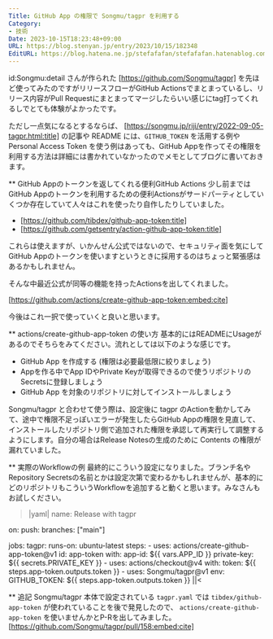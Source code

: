 ```yaml
---
Title: GitHub App の権限で Songmu/tagpr を利用する
Category:
- 技術
Date: 2023-10-15T18:23:48+09:00
URL: https://blog.stenyan.jp/entry/2023/10/15/182348
EditURL: https://blog.hatena.ne.jp/stefafafan/stefafafan.hatenablog.com/atom/entry/6801883189050696583
---
```


id:Songmu:detail さんが作られた [https://github.com/Songmu/tagpr] を先ほど使ってみたのですがリリースフローがGitHub Actionsでまとまっているし、リリース内容がPull Requestにまとまってマージしたらいい感じにtag打ってくれるしでとても体験がよかったです。

ただし一点気になるとするならば、 [https://songmu.jp/riji/entry/2022-09-05-tagpr.html:title] の記事や README には、<code>GITHUB_TOKEN</code> を活用する例や Personal Access Token を使う例はあっても、GitHub Appを作ってその権限を利用する方法は詳細には書かれていなかったのでメモとしてブログに書いておきます。

** GitHub Appのトークンを返してくれる便利GitHub Actions
少し前まではGitHub Appのトークンを利用するための便利Actionsがサードパーティとしていくつか存在していて人々はこれを使ったり自作したりしていました。

- [https://github.com/tibdex/github-app-token:title]
- [https://github.com/getsentry/action-github-app-token:title]

これらは使えますが、いかんせん公式ではないので、セキュリティ面を気にしてGitHub Appのトークンを使いますというときに採用するのはちょっと緊張感はあるかもしれません。

そんな中最近公式が同等の機能を持ったActionsを出してくれました。

[https://github.com/actions/create-github-app-token:embed:cite]

今後はこれ一択で使っていくと良いと思います。

** actions/create-github-app-token の使い方
基本的にはREADMEにUsageがあるのでそちらをみてください。流れとしては以下のような感じです。
+ GitHub App を作成する (権限は必要最低限に絞りましょう)
+ Appを作る中でApp IDやPrivate Keyが取得できるので使うリポジトリのSecretsに登録しましょう
+ GitHub App を対象のリポジトリに対してインストールしましょう

Songmu/tagpr と合わせて使う際は、設定後に tagpr のActionを動かしてみて、途中で権限不足っぽいエラーが発生したらGitHub Appの権限を見直して、インストールしたリポジトリ側で追加された権限を承認して再実行して調整するようにします。自分の場合はRelease Notesの生成のために Contents の権限が漏れていました。

** 実際のWorkflowの例
最終的にこういう設定になりました。ブランチ名やRepository Secretsの名前とかは設定次第で変わるかもしれませんが、基本的にどのリポジトリもこういうWorkflowを追加すると動くと思います。みなさんもお試しください。

>|yaml|
name: Release with tagpr

on:
  push:
    branches: ["main"]

jobs:
  tagpr:
    runs-on: ubuntu-latest
    steps:
    - uses: actions/create-github-app-token@v1
      id: app-token
      with:
        app-id: ${{ vars.APP_ID }}
        private-key: ${{ secrets.PRIVATE_KEY }}
    - uses: actions/checkout@v4
      with:
        token: ${{ steps.app-token.outputs.token }}
    - uses: Songmu/tagpr@v1
      env:
        GITHUB_TOKEN: ${{ steps.app-token.outputs.token }}
||<

** 追記
Songmu/tagpr 本体で設定されている <code>tagpr.yaml</code> では <code>tibdex/github-app-token</code> が使われていることを後で発見したので、 <code>actions/create-github-app-token</code> を使いませんかとP-Rを出してみました。
[https://github.com/Songmu/tagpr/pull/158:embed:cite]
